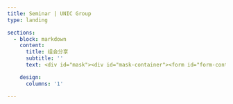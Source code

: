 ```yaml
---
title: Seminar | UNIC Group
type: landing

sections:
  - block: markdown
    content:
      title: 组会分享
      subtitle: ''
      text: <div id="mask"><div id="mask-container"><form id="form-container"><div id="password-div"><label id="password-label">密码<input type="password" id="pwdBox" name="pwdBox" class="filter-search form-control form-control-sm"></label><input type="button" id="pwd-confirm" value="确认" onclick="submitPwd();"></div><br/><input type="checkbox" id="showPassword"></form></div></div><div id="content"></div><script type="text/javascript" src="./sha256.js"></script><script type="text/javascript" src="./read.js"></script><script type="text/javascript"> window.onload = function() { document.getElementById('mask-container').style.width = "100%"; document.getElementById('form-container').style.width = "100%"; document.getElementById('password-div').style.minWidth = "8rem"; document.getElementById('password-div').style.maxWidth = "20rem"; document.getElementById('password-div').style.display = "flex"; document.getElementById('password-label').style.display = "inline-block"; document.getElementById('password-label').style.width = "100%"; document.getElementById('password-label').style.marginBottom = "0"; document.querySelector("#pwdBox").style.display = "inline"; document.querySelector("#pwdBox").style.width = "calc(100%-4rem)"; document.querySelector("#pwdBox").style.marginLeft = "0.7rem"; document.querySelector("#pwd-confirm").style.display = "inline-block"; }; async function submitPwd() { if (SHA256(document.getElementById('pwdBox').value.toUpperCase()) == "ef271b641bd639249d33fad6401aa5f4ddad6c99bf0ae4ac8f40facae58dc9c0") { console.log("Welcome!"); document.getElementById('mask').remove(); var content = await read(); document.getElementById('content').innerHTML = content; var eContainerPublications = document.getElementById('container-publications'); var eItemTableContent = document.getElementById('item-table-content'); var eChildrenNum = eItemTableContent.rows.length; eContainerPublications.style.height = ((eChildrenNum - 1) * 42.59 + 38.19 + 100) + 'px'; console.log(eChildrenNum); } }</script>

    design:
      columns: '1'

---
```

